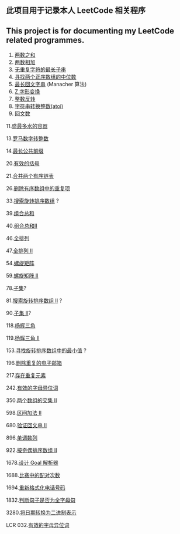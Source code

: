 ## 此项目用于记录本人 LeetCode 相关程序

## This project is for documenting my LeetCode related programmes.

1. [两数之和](Code/0001.ipynb)
2. [两数相加](Code/0002.ipynb)
3. [无重复字符的最长子串](Code/0003.ipynb)
4. [寻找两个正序数组的中位数](Code/0004.ipynb)
5. [最长回文字串](Code/0005.ipynb) (Manacher 算法)
6. [Z 字形变换](Code/0006.ipynb)
7. [整数反转](Code/0007.ipynb)
8. [字符串转换整数(atoi)](Code/0008.ipynb)
9. [回文数](Code/0009.ipynb)

11.[盛最多水的容器](Code/0011.ipynb)

13.[罗马数字转整数](Code/0013.ipynb)

14.[最长公共前缀](Code/0014.ipynb)

20.[有效的括号](Code/0020.ipynb)

21.[合并两个有序链表](Code/0021.ipynb)

26.[删除有序数组中的重复项](Code/0026.ipynb)

33.[搜索旋转排序数组](Code/0033.ipynb) ?

39.[组合总和](Code/0039.ipynb)

40.[组合总和II](Code/0040.ipynb)

46.[全排列](Code/0046.ipynb)

47.[全排列 II](Code/0047.ipynb)

54.[螺旋矩阵](Code/0054.ipynb)

59.[螺旋矩阵 II](Code/0059.ipynb)

78.[子集](Code/0078.ipynb)?

81.[搜索旋转排序数组 II](Code/0081.ipynb) ?

90.[子集 II](Code/0090.ipynb)?

118.[杨辉三角](Code/0118.ipynb)

119.[杨辉三角 II](Code/0119.ipynb)

153.[寻找旋转排序数组中的最小值](Code/0153.ipynb) ?

196.[删除重复的电子邮箱](Code/0196.ipynb)

217.[存在重复元素](Code/0217.ipynb)

242.[有效的字母异位词](Code/0242.ipynb)

350.[两个数组的交集 II](Code/0350.ipynb)

598.[区间加法 II](Code/0598.ipynb)

680.[验证回文串 II](Code/0680.ipynb)

896.[单调数列](Code/0896.ipynb)

922.[按奇偶排序数组 II](Code/0922.ipynb)

1678.[设计 Goal 解析器](Code/1678.ipynb)

1688.[比赛中的配对次数](Code/1688.ipynb)

1694.[重新格式化电话号码](Code/1694.ipynb)

1832.[判断句子是否为全字母句](Code/1832.ipynb)

3280.[将日期转换为二进制表示](Code/3280.ipynb)

LCR 032.[有效的字母异位词](Code/LCR_032.ipynb)
